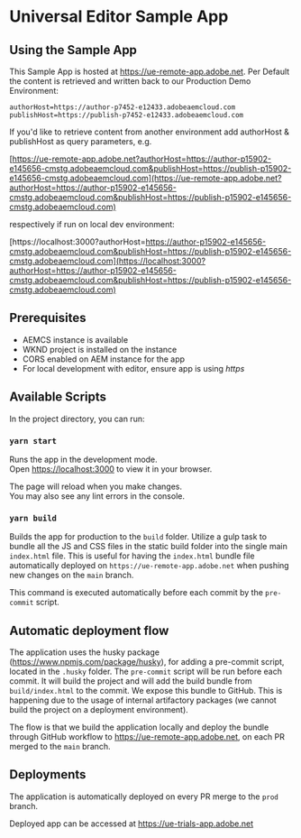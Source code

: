 # Universal Editor Sample App

## Using the Sample App
This Sample App is hosted at https://ue-remote-app.adobe.net.
Per Default the content is retrieved and written back to our Production Demo Environment:
```
authorHost=https://author-p7452-e12433.adobeaemcloud.com
publishHost=https://publish-p7452-e12433.adobeaemcloud.com
```
If you'd like to retrieve content from another environment add authorHost & publishHost as query parameters, e.g.

[https://ue-remote-app.adobe.net?authorHost=https://author-p15902-e145656-cmstg.adobeaemcloud.com&publishHost=https://publish-p15902-e145656-cmstg.adobeaemcloud.com](https://ue-remote-app.adobe.net?authorHost=https://author-p15902-e145656-cmstg.adobeaemcloud.com&publishHost=https://publish-p15902-e145656-cmstg.adobeaemcloud.com)

respectively if run on local dev environment:

[https://localhost:3000?authorHost=https://author-p15902-e145656-cmstg.adobeaemcloud.com&publishHost=https://publish-p15902-e145656-cmstg.adobeaemcloud.com](https://localhost:3000?authorHost=https://author-p15902-e145656-cmstg.adobeaemcloud.com&publishHost=https://publish-p15902-e145656-cmstg.adobeaemcloud.com)


## Prerequisites 

- AEMCS instance is available
- WKND project is installed on the instance
- CORS enabled on AEM instance for the app
- For local development with editor, ensure app is using *https*

## Available Scripts

In the project directory, you can run:

### `yarn start`

Runs the app in the development mode.\
Open [https://localhost:3000](https://localhost:3000) to view it in your browser.

The page will reload when you make changes.\
You may also see any lint errors in the console.

### `yarn build`

Builds the app for production to the `build` folder.
Utilize a gulp task to bundle all the JS and CSS files in the static build folder into the single main `index.html` file.
This is useful for having the `index.html` bundle file automatically deployed on `https://ue-remote-app.adobe.net` when pushing new changes on the `main` branch.

This command is executed automatically before each commit by the `pre-commit` script.

## Automatic deployment flow

The application uses the husky package (https://www.npmjs.com/package/husky), for adding a pre-commit script, located in the  `.husky` folder.
The `pre-commit` script will be run before each commit. It will build the project and will add the build bundle from `build/index.html` to the commit.
We expose this bundle to GitHub. This is happening due to the usage of internal artifactory packages (we cannot build the project on a deployment environment).

The flow is that we build the application locally and deploy the bundle through GitHub workflow to https://ue-remote-app.adobe.net, on each PR merged to the `main` branch.

## Deployments

The application is automatically deployed on every PR merge to the `prod` branch.

Deployed app can be accessed at https://ue-trials-app.adobe.net
